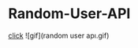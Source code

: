# Random-User-API
[click](https://asavas2020.github.io/Random-User-API/)
![gif](random user apı.gif)
